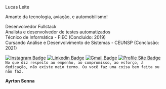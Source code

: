 <div align="center>

# Lucas Leite

Amante da tecnologia, aviação, e automobilismo!

Desenvolvedor Fullstack
<br>
Analista e desenvolvedor de testes automatizados
<br>
Técnico de Informática - FIEC (Concluido: 2019)
<br>
Cursando Análise e Desenvolvimento de Sistemas - CEUNSP (Conclusão: 2021)


[![Instagram Badge](https://img.shields.io/badge/-@lrleite__-ff0000?style=flat-square&labelColor=ff0000&logo=instagram&logoColor=white&link=https://www.instagram.com/lrleite_/)](https://www.instagram.com/lrleite_/) 
[![Linkedin Badge](https://img.shields.io/badge/-Lucas%20Leite-ff0000?style=flat-square&logo=Linkedin&logoColor=white&link=https://www.linkedin.com/in/lucas-leite-4ab814183/)](https://www.linkedin.com/in/lucas-leite-4ab814183/) 
[![Gmail Badge](https://img.shields.io/badge/-raphaleite.2002@gmail.com-ff0000?style=flat-square&logo=Gmail&logoColor=white&link=mailto:raphaeleite@gmail.com)](mailto:raphaeleite@gmail.com)
[![Profile Site Badge](https://img.shields.io/badge/-My%20Profile%20Website-ff0000?style=flat-square&logoColor=white&link=www.lucasleite.tech)](https://www.lucasleite.tech/) 
``No que diz respeito ao empenho, ao compromisso, ao esforço, à dedicação, não existe meio termo. Ou você faz uma coisa bem feita ou não faz.
``

**Ayrton Senna**


</div>
